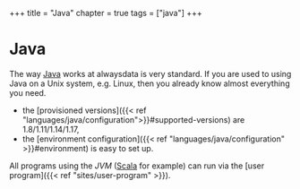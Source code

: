 +++
title = "Java"
chapter = true
tags = ["java"]
+++

# Java

The way [Java](https://www.java.com/) works at alwaysdata is very standard. If you are used to using Java on a Unix system, e.g. Linux, then you already know almost everything you need.

- the [provisioned versions]({{< ref "languages/java/configuration">}}#supported-versions) are 1.8/1.11/1.14/1.17,
- the [environment configuration]({{< ref "languages/java/configuration" >}}#environment) is easy to set up.

All programs using the *JVM* ([Scala](https://www.scala-lang.org/) for example) can run via the [user program]({{< ref "sites/user-program" >}}).
